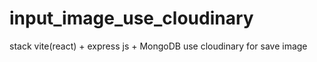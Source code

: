 # input_image_use_cloudinary

stack vite(react) + express js + MongoDB
use cloudinary for save image

